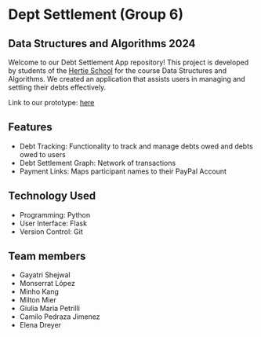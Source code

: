 # Dept Settlement (Group 6)
## Data Structures and Algorithms 2024

Welcome to our Debt Settlement App repository! This project is developed by students of the [Hertie School](https://www.hertie-school.org/en/) for the course Data Structures and Algorithms. We created an application that assists users in managing and settling their debts effectively.

Link to our prototype: [here](http://elena3er.pythonanywhere.com/)

## Features 

- Debt Tracking: Functionality to track and manage debts owed and debts owed to users
- Debt Settlement Graph: Network of transactions
- Payment Links: Maps participant names to their PayPal Account


## Technology Used

- Programming: Python 
- User Interface: Flask
- Version Control: Git

## Team members 
- Gayatri Shejwal
- Monserrat López
- Minho Kang
- Milton Mier
- Giulia Maria Petrilli
- Camilo Pedraza Jimenez
- Elena Dreyer
